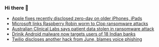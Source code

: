 ### Hi there 👋

<!--START_SECTION:feed-->
* [Apple fixes recently disclosed zero-day on older iPhones, iPads](https://www.bleepingcomputer.com/news/security/apple-fixes-recently-disclosed-zero-day-on-older-iphones-ipads/)
* [Microsoft links Raspberry Robin worm to Clop ransomware attacks](https://www.bleepingcomputer.com/news/security/microsoft-links-raspberry-robin-worm-to-clop-ransomware-attacks/)
* [Australian Clinical Labs says patient data stolen in ransomware attack](https://www.bleepingcomputer.com/news/security/australian-clinical-labs-says-patient-data-stolen-in-ransomware-attack/)
* [Drinik Android malware now targets users of 18 Indian banks](https://www.bleepingcomputer.com/news/security/drinik-android-malware-now-targets-users-of-18-indian-banks/)
* [Twilio discloses another hack from June, blames voice phishing](https://www.bleepingcomputer.com/news/security/twilio-discloses-another-hack-from-june-blames-voice-phishing/)
<!--END_SECTION:feed-->

<!--
**frankenk/frankenk** is a ✨ _special_ ✨ repository because its `README.md` (this file) appears on your GitHub profile.

Here are some ideas to get you started:

- 🔭 I’m currently working on ...
- 🌱 I’m currently learning ...
- 👯 I’m looking to collaborate on ...
- 🤔 I’m looking for help with ...
- 💬 Ask me about ...
- 📫 How to reach me: ...
- 😄 Pronouns: ...
- ⚡ Fun fact: ...
-->



